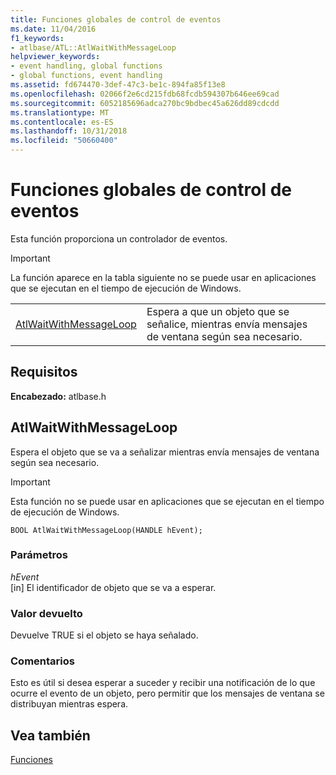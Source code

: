 ```yaml
---
title: Funciones globales de control de eventos
ms.date: 11/04/2016
f1_keywords:
- atlbase/ATL::AtlWaitWithMessageLoop
helpviewer_keywords:
- event handling, global functions
- global functions, event handling
ms.assetid: fd674470-3def-47c3-be1c-894fa85f13e8
ms.openlocfilehash: 02066f2e6cd215fdb68fcdb594307b646ee69cad
ms.sourcegitcommit: 6052185696adca270bc9bdbec45a626dd89cdcdd
ms.translationtype: MT
ms.contentlocale: es-ES
ms.lasthandoff: 10/31/2018
ms.locfileid: "50660400"
---
```

# <a name="event-handling-global-functions"></a>Funciones globales de control de eventos

Esta función proporciona un controlador de eventos.

> [!IMPORTANT]
>  La función aparece en la tabla siguiente no se puede usar en aplicaciones que se ejecutan en el tiempo de ejecución de Windows.

|||
|-|-|
|[AtlWaitWithMessageLoop](#atlwaitwithmessageloop)|Espera a que un objeto que se señalice, mientras envía mensajes de ventana según sea necesario.|

## <a name="requirements"></a>Requisitos

**Encabezado:** atlbase.h

##  <a name="atlwaitwithmessageloop"></a>  AtlWaitWithMessageLoop

Espera el objeto que se va a señalizar mientras envía mensajes de ventana según sea necesario.

> [!IMPORTANT]
>  Esta función no se puede usar en aplicaciones que se ejecutan en el tiempo de ejecución de Windows.

```
BOOL AtlWaitWithMessageLoop(HANDLE hEvent);
```

### <a name="parameters"></a>Parámetros

*hEvent*<br/>
[in] El identificador de objeto que se va a esperar.

### <a name="return-value"></a>Valor devuelto

Devuelve TRUE si el objeto se haya señalado.

### <a name="remarks"></a>Comentarios

Esto es útil si desea esperar a suceder y recibir una notificación de lo que ocurre el evento de un objeto, pero permitir que los mensajes de ventana se distribuyan mientras espera.

## <a name="see-also"></a>Vea también

[Funciones](../../atl/reference/atl-functions.md)
